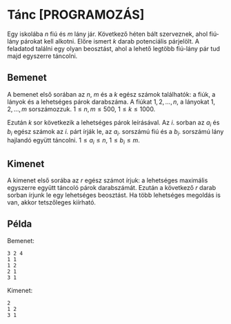 # Tánc [PROGRAMOZÁS]

Egy iskolába $n$ fiú és $m$ lány jár. Következő héten bált szerveznek, ahol fiú-lány párokat kell alkotni. Előre ismert $k$ darab potenciális párjelölt. A feladatod találni egy olyan beosztást, ahol a lehető legtöbb fiú-lány pár tud majd egyszerre táncolni.

## Bemenet

A bemenet első sorában az $n$, $m$ és a $k$ egész számok találhatók: a fiúk, a lányok és a lehetséges párok darabszáma. A fiúkat $1,2,\dots,n$, a lányokat $1,2,\dots,m$ sorszámozzuk. $1 \le n,m \le 500$, $1 \le k \le 1000$.

Ezután $k$ sor következik a lehetséges párok leírásával. Az $i$. sorban az $a_i$ és $b_i$ egész számok az $i$. párt írják le, az $a_i$. sorszámú fiú és a $b_i$. sorszámú lány hajlandó együtt táncolni. $1 \le a_i \le n$, $1 \le b_i \le m$.

## Kimenet

A kimenet első sorába az $r$ egész számot írjuk: a lehetséges maximális egyszerre együtt táncoló párok darabszámát. Ezután a következő $r$ darab sorban írjunk le egy lehetséges beosztást. Ha több lehetséges megoldás is van, akkor tetszőleges kiírható.

## Példa

Bemenet:
```
3 2 4
1 1
1 2
2 1
3 1
```

Kimenet:
```
2
1 2
3 1
```
